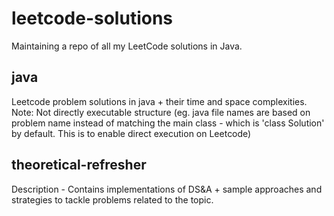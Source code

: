 # leetcode-solutions
Maintaining a repo of all my LeetCode solutions in Java.

## java
Leetcode problem solutions in java + their time and space complexities.
Note: Not directly executable structure (eg. java file names are based on problem name instead of matching the main class - which is
'class Solution' by default. This is to enable direct execution on Leetcode)

## theoretical-refresher
Description - Contains implementations of DS&A + sample approaches and strategies to tackle problems related to the topic.